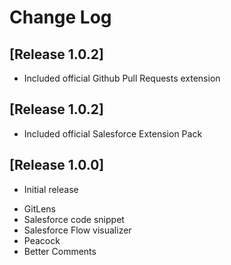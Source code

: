 # Change Log

## [Release 1.0.2]
* Included official Github Pull Requests extension

## [Release 1.0.2]
* Included official Salesforce Extension Pack

## [Release 1.0.0]

- Initial release
* GitLens
* Salesforce code snippet
* Salesforce Flow visualizer
* Peacock
* Better Comments